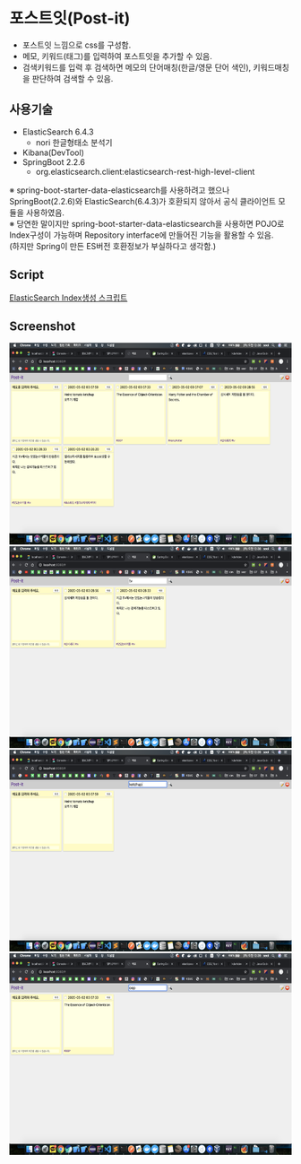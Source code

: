 # 포스트잇(Post-it)

- 포스트잇 느낌으로 css를 구성함.
- 메모, 키워드(태그)를 입력하여 포스트잇을 추가할 수 있음.
- 검색키워드를 입력 후 검색하면 메모의 단어매칭(한글/영문 단어 색인), 키워드매칭을 판단하여 검색할 수 있음.

## 사용기술

- ElasticSearch 6.4.3
  - nori 한글형태소 분석기
- Kibana(DevTool)
- SpringBoot 2.2.6
  - org.elasticsearch.client:elasticsearch-rest-high-level-client

※ spring-boot-starter-data-elasticsearch를 사용하려고 했으나 SpringBoot(2.2.6)와 ElasticSearch(6.4.3)가 호환되지 않아서 공식 클라이언트 모듈을 사용하였음.  
※ 당연한 말이지만 spring-boot-starter-data-elasticsearch을 사용하면 POJO로 Index구성이 가능하며 Repository interface에 만들어진 기능을 활용할 수 있음.  
(하지만 Spring이 만든 ES버전 호환정보가 부실하다고 생각함.)

## Script

[ElasticSearch Index생성 스크립트](./script/ElisticSearch.script)

## Screenshot

<img src="./screenshot/2.png" width="576" height="360">
<img src="./screenshot/3.png" width="576" height="360">
<img src="./screenshot/6.png" width="576" height="360">
<img src="./screenshot/7.png" width="576" height="360">
